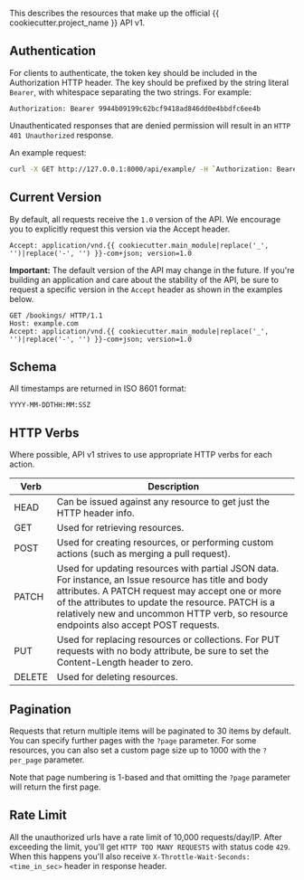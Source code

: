 This describes the resources that make up the official {{ cookiecutter.project_name }} API v1.

## Authentication

For clients to authenticate, the token key should be included in the Authorization HTTP header. The key should be prefixed by the string literal `Bearer`, with whitespace separating the two strings. For example:

```
Authorization: Bearer 9944b09199c62bcf9418ad846dd0e4bbdfc6ee4b
```
Unauthenticated responses that are denied permission will result in an `HTTP 401 Unauthorized` response.

An example request:
```bash
curl -X GET http://127.0.0.1:8000/api/example/ -H `Authorization: Bearer 9944b09199c62bcf9418ad846dd0e4bbdfc6ee4b`
```

## Current Version

By default, all requests receive the `1.0` version of the API. We encourage you to explicitly request this version via the Accept header.

```
Accept: application/vnd.{{ cookiecutter.main_module|replace('_', '')|replace('-', '') }}-com+json; version=1.0
```

__Important:__ The default version of the API may change in the future. If you're building an application and care about the stability of the API, be sure to request a specific version in the `Accept` header as shown in the examples below.

```
GET /bookings/ HTTP/1.1
Host: example.com
Accept: application/vnd.{{ cookiecutter.main_module|replace('_', '')|replace('-', '') }}-com+json; version=1.0
```


## Schema

All timestamps are returned in ISO 8601 format:

`YYYY-MM-DDTHH:MM:SSZ`


## HTTP Verbs

Where possible, API v1 strives to use appropriate HTTP verbs for each action.

Verb    | Description
------- | -------------
HEAD    |  Can be issued against any resource to get just the HTTP header info.
GET     | Used for retrieving resources.
POST    |  Used for creating resources, or performing custom actions (such as merging a pull request).
PATCH   | Used for updating resources with partial JSON data. For instance, an Issue resource has title and body attributes. A PATCH request may accept one or more of the attributes to update the resource. PATCH is a relatively new and uncommon HTTP verb, so resource endpoints also accept POST requests.
PUT     | Used for replacing resources or collections. For PUT requests with no body attribute, be sure to set the Content-Length header to zero.
DELETE  | Used for deleting resources.

## Pagination

Requests that return multiple items will be paginated to 30 items by default. You can specify further pages with the `?page` parameter. For some resources, you can also set a custom page size up to 1000 with the `?per_page` parameter.

Note that page numbering is 1-based and that omitting the `?page` parameter will return the first page.

## Rate Limit

All the unauthorized urls have a rate limit of 10,000 requests/day/IP. After exceeding the limit, you'll get `HTTP TOO MANY REQUESTS` with status code `429`. When this happens you'll also receive `X-Throttle-Wait-Seconds: <time_in_sec>` header in response header.
